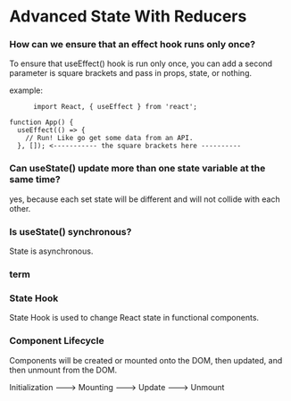 # Advanced State With Reducers

### How can we ensure that an effect hook runs only once?

To ensure that useEffect() hook is run only once, you can add a second parameter is square brackets and pass in props, state, or nothing. 

example: 

          import React, { useEffect } from 'react';

    function App() {
      useEffect(() => {
        // Run! Like go get some data from an API.
      }, []); <----------- the square brackets here ----------

### Can useState() update more than one state variable at the same time?
yes, because each set state will be different and will not collide with each other.

### Is useState() synchronous?
State is asynchronous. 

### term
### State Hook
State Hook is used to change React state in functional components. 
### Component Lifecycle
Components will be created or mounted onto the DOM, then updated, and then unmount from the DOM. 

Initialization ---> Mounting ---> Update ---> Unmount
